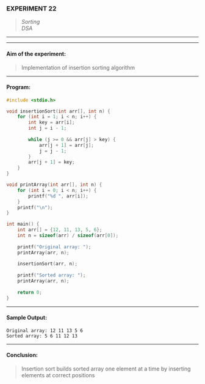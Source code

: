 ### **EXPERIMENT 22**
> *Sorting*  
*DSA*

---
---

#### **Aim of the experiment:**
> Implementation of insertion sorting algorithm

---

#### **Program:**
```c
#include <stdio.h>

void insertionSort(int arr[], int n) {
    for (int i = 1; i < n; i++) {
        int key = arr[i];
        int j = i - 1;
        
        while (j >= 0 && arr[j] > key) {
            arr[j + 1] = arr[j];
            j = j - 1;
        }
        arr[j + 1] = key;
    }
}

void printArray(int arr[], int n) {
    for (int i = 0; i < n; i++) {
        printf("%d ", arr[i]);
    }
    printf("\n");
}

int main() {
    int arr[] = {12, 11, 13, 5, 6};
    int n = sizeof(arr) / sizeof(arr[0]);
    
    printf("Original array: ");
    printArray(arr, n);
    
    insertionSort(arr, n);
    
    printf("Sorted array: ");
    printArray(arr, n);
    
    return 0;
}
```

---

#### **Sample Output:**
```
Original array: 12 11 13 5 6 
Sorted array: 5 6 11 12 13 
```

---

#### **Conclusion:**
> Insertion sort builds sorted array one element at a time by inserting elements at correct positions